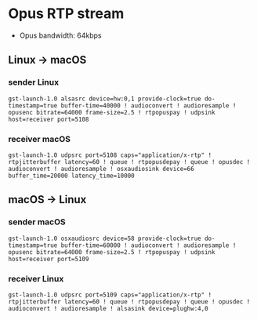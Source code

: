 # Opus RTP stream

* Opus bandwidth: 64kbps

## Linux -> macOS

### sender Linux

```shell
gst-launch-1.0 alsasrc device=hw:0,1 provide-clock=true do-timestamp=true buffer-time=40000 ! audioconvert ! audioresample ! opusenc bitrate=64000 frame-size=2.5 ! rtpopuspay ! udpsink host=receiver port=5108
```

### receiver macOS

```shell
gst-launch-1.0 udpsrc port=5108 caps="application/x-rtp" ! rtpjitterbuffer latency=60 ! queue ! rtpopusdepay ! queue ! opusdec ! audioconvert ! audioresample ! osxaudiosink device=66 buffer_time=20000 latency_time=10000
```

## macOS -> Linux

### sender macOS

```shell
gst-launch-1.0 osxaudiosrc device=58 provide-clock=true do-timestamp=true buffer-time=60000 ! audioconvert ! audioresample ! opusenc bitrate=64000 frame-size=2.5 ! rtpopuspay ! udpsink host=receiver port=5109
```

### receiver Linux

```shell
gst-launch-1.0 udpsrc port=5109 caps="application/x-rtp" ! rtpjitterbuffer latency=60 ! queue ! rtpopusdepay ! queue ! opusdec ! audioconvert ! audioresample ! alsasink device=plughw:4,0
```

